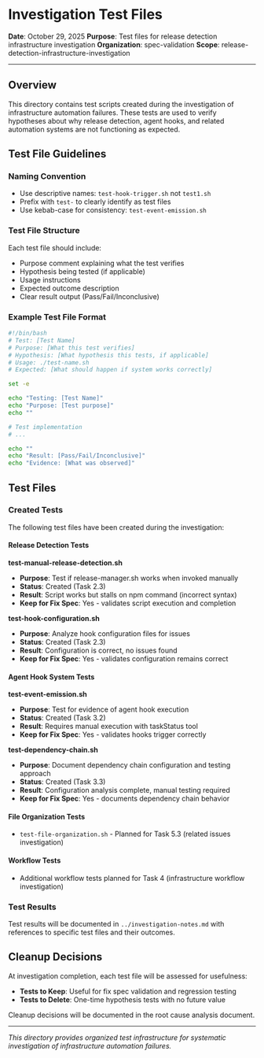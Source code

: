 # Investigation Test Files

**Date**: October 29, 2025
**Purpose**: Test files for release detection infrastructure investigation
**Organization**: spec-validation
**Scope**: release-detection-infrastructure-investigation

---

## Overview

This directory contains test scripts created during the investigation of infrastructure automation failures. These tests are used to verify hypotheses about why release detection, agent hooks, and related automation systems are not functioning as expected.

## Test File Guidelines

### Naming Convention
- Use descriptive names: `test-hook-trigger.sh` not `test1.sh`
- Prefix with `test-` to clearly identify as test files
- Use kebab-case for consistency: `test-event-emission.sh`

### Test File Structure
Each test file should include:
- Purpose comment explaining what the test verifies
- Hypothesis being tested (if applicable)
- Usage instructions
- Expected outcome description
- Clear result output (Pass/Fail/Inconclusive)

### Example Test File Format
```bash
#!/bin/bash
# Test: [Test Name]
# Purpose: [What this test verifies]
# Hypothesis: [What hypothesis this tests, if applicable]
# Usage: ./test-name.sh
# Expected: [What should happen if system works correctly]

set -e

echo "Testing: [Test Name]"
echo "Purpose: [Test purpose]"
echo ""

# Test implementation
# ...

echo ""
echo "Result: [Pass/Fail/Inconclusive]"
echo "Evidence: [What was observed]"
```

## Test Files

### Created Tests

The following test files have been created during the investigation:

#### Release Detection Tests

**test-manual-release-detection.sh**
- **Purpose**: Test if release-manager.sh works when invoked manually
- **Status**: Created (Task 2.3)
- **Result**: Script works but stalls on npm command (incorrect syntax)
- **Keep for Fix Spec**: Yes - validates script execution and completion

**test-hook-configuration.sh**
- **Purpose**: Analyze hook configuration files for issues
- **Status**: Created (Task 2.3)
- **Result**: Configuration is correct, no issues found
- **Keep for Fix Spec**: Yes - validates configuration remains correct

#### Agent Hook System Tests

**test-event-emission.sh**
- **Purpose**: Test for evidence of agent hook execution
- **Status**: Created (Task 3.2)
- **Result**: Requires manual execution with taskStatus tool
- **Keep for Fix Spec**: Yes - validates hooks trigger correctly

**test-dependency-chain.sh**
- **Purpose**: Document dependency chain configuration and testing approach
- **Status**: Created (Task 3.3)
- **Result**: Configuration analysis complete, manual testing required
- **Keep for Fix Spec**: Yes - documents dependency chain behavior

#### File Organization Tests
- `test-file-organization.sh` - Planned for Task 5.3 (related issues investigation)

#### Workflow Tests
- Additional workflow tests planned for Task 4 (infrastructure workflow investigation)

### Test Results

Test results will be documented in `../investigation-notes.md` with references to specific test files and their outcomes.

## Cleanup Decisions

At investigation completion, each test file will be assessed for usefulness:

- **Tests to Keep**: Useful for fix spec validation and regression testing
- **Tests to Delete**: One-time hypothesis tests with no future value

Cleanup decisions will be documented in the root cause analysis document.

---

*This directory provides organized test infrastructure for systematic investigation of infrastructure automation failures.*
